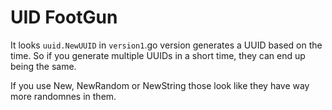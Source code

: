 # UID FootGun

It looks `uuid.NewUUID` in `version1`.go version generates a UUID based on the time. 
So if you generate multiple UUIDs in a short time, they can end up being the same.

If you use New, NewRandom or NewString those look like they have way more randomnes in them.

